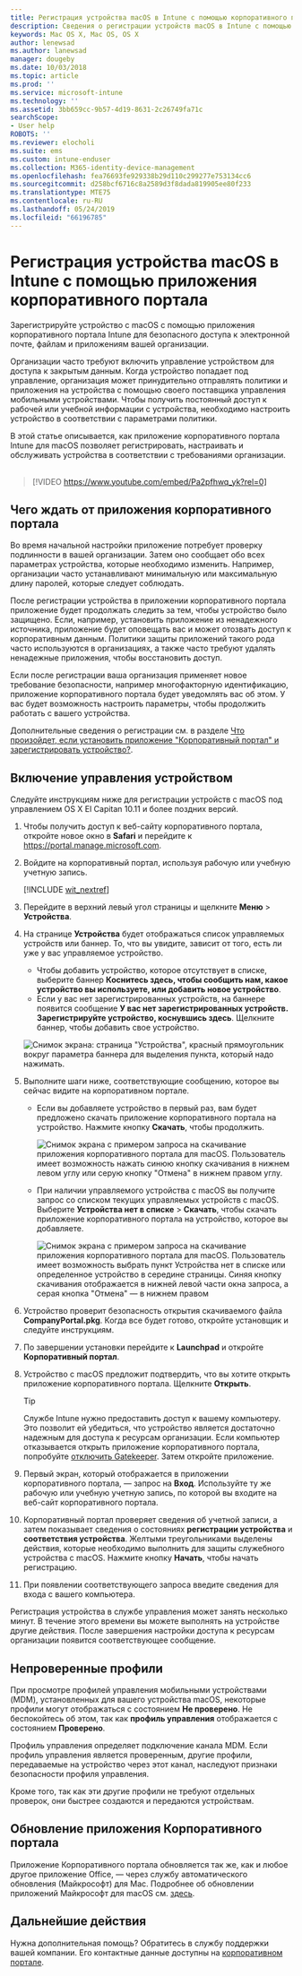 ```yaml
---
title: Регистрация устройства macOS в Intune с помощью корпоративного портала | Microsoft Docs
description: Сведения о регистрации устройств macOS в Intune с помощью приложения корпоративного портала.
keywords: Mac OS X, Mac OS, OS X
author: lenewsad
ms.author: lanewsad
manager: dougeby
ms.date: 10/03/2018
ms.topic: article
ms.prod: ''
ms.service: microsoft-intune
ms.technology: ''
ms.assetid: 3bb659cc-9b57-4d19-8631-2c26749fa71c
searchScope:
- User help
ROBOTS: ''
ms.reviewer: elocholi
ms.suite: ems
ms.custom: intune-enduser
ms.collection: M365-identity-device-management
ms.openlocfilehash: fea76693fe929338b29d110c299277e753134cc6
ms.sourcegitcommit: d258bcf6716c8a2589d3f8dada819905ee80f233
ms.translationtype: MTE75
ms.contentlocale: ru-RU
ms.lasthandoff: 05/24/2019
ms.locfileid: "66196785"
---
```

# <a name="enroll-your-macos-device-in-intune-with-the-company-portal-app"></a>Регистрация устройства macOS в Intune с помощью приложения корпоративного портала

Зарегистрируйте устройство с macOS с помощью приложения корпоративного портала Intune для безопасного доступа к электронной почте, файлам и приложениям вашей организации.

Организации часто требуют включить управление устройством для доступа к закрытым данным. Когда устройство попадает под управление, организация может принудительно отправлять политики и приложения на устройства с помощью своего поставщика управления мобильными устройствами. Чтобы получить постоянный доступ к рабочей или учебной информации с устройства, необходимо настроить устройство в соответствии с параметрами политики.  

В этой статье описывается, как приложение корпоративного портала Intune для macOS позволяет регистрировать, настраивать и обслуживать устройства в соответствии с требованиями организации.  
</br>
> [!VIDEO https://www.youtube.com/embed/Pa2pfhwq_yk?rel=0]

## <a name="what-to-expect-from-the-company-portal-app"></a>Чего ждать от приложения корпоративного портала

Во время начальной настройки приложение потребует проверку подлинности в вашей организации. Затем оно сообщает обо всех параметрах устройства, которые необходимо изменить. Например, организации часто устанавливают минимальную или максимальную длину паролей, которые следует соблюдать.    

После регистрации устройства в приложении корпоративного портала приложение будет продолжать следить за тем, чтобы устройство было защищено. Если, например, установить приложение из ненадежного источника, приложение будет оповещать вас и может отозвать доступ к корпоративным данным. Политики защиты приложений такого рода часто используются в организациях, а также часто требуют удалять ненадежные приложения, чтобы восстановить доступ.

Если после регистрации ваша организация применяет новое требование безопасности, например многофакторную идентификацию, приложение корпоративного портала будет уведомлять вас об этом. У вас будет возможность настроить параметры, чтобы продолжить работать с вашего устройства.  

Дополнительные сведения о регистрации см. в разделе [Что произойдет, если установить приложение "Корпоративный портал" и зарегистрировать устройство?](what-happens-if-you-install-the-Company-Portal-app-and-enroll-your-device-in-intune-macos.md).  

## <a name="get-your-device-managed"></a>Включение управления устройством  
Следуйте инструкциям ниже для регистрации устройств с macOS под управлением OS X El Capitan 10.11 и более поздних версий.   


1. Чтобы получить доступ к веб-сайту корпоративного портала, откройте новое окно в __Safari__ и перейдите к https://portal.manage.microsoft.com.  

2. Войдите на корпоративный портал, используя рабочую или учебную учетную запись.

   [!INCLUDE [wit_nextref](includes/end-user-password-guidance.md)]


3. Перейдите в верхний левый угол страницы и щелкните **Меню** > **Устройства**.  

4. На странице __Устройства__ будет отображаться список управляемых устройств или баннер. То, что вы увидите, зависит от того, есть ли уже у вас управляемое устройство. 
    * Чтобы добавить устройство, которое отсутствует в списке, выберите баннер **Коснитесь здесь, чтобы сообщить нам, какое устройство вы используете, или добавить новое устройство**.
    * Если у вас нет зарегистрированных устройств, на баннере появится сообщение **У вас нет зарегистрированных устройств. Зарегистрируйте устройство, коснувшись здесь**. Щелкните баннер, чтобы добавить свое устройство.  

     ![Снимок экрана: страница "Устройства", красный прямоугольник вокруг параметра баннера для выделения пункта, который надо нажимать.](./media/CP-enroll-MACOS-1808.png)  
5.  Выполните шаги ниже, соответствующие сообщению, которое вы сейчас видите на корпоративном портале.  
    * Если вы добавляете устройство в первый раз, вам будет предложено скачать приложение корпоративного портала на устройство. Нажмите кнопку **Скачать**, чтобы продолжить.  

         ![Снимок экрана с примером запроса на скачивание приложения корпоративного портала для macOS. Пользователь имеет возможность нажать синюю кнопку скачивания в нижнем левом углу или серую кнопку "Отмена" в нижнем правом углу.](./media/CP-enroll-download-macOS-1808.png)  

    * При наличии управляемого устройства с macOS вы получите запрос со списком текущих управляемых устройств с macOS. Выберите **Устройства нет в списке** > **Скачать**, чтобы скачать приложение корпоративного портала на устройство, которое вы добавляете.  

         ![Снимок экрана с примером запроса на скачивание приложения корпоративного портала для macOS. Пользователь имеет возможность выбрать пункт *Устройства нет в списке* или определенное устройство в середине страницы. Синяя кнопку скачивания отображается в нижней левой части окна запроса, а серая кнопка "Отмена" — в нижнем правом](./media/cp-mac-os-device-isnt-here-1808.png)  

6. Устройство проверит безопасность открытия скачиваемого файла **CompanyPortal.pkg**. Когда все будет готово, откройте установщик и следуйте инструкциям.  

7. По завершении установки перейдите к **Launchpad** и откройте **Корпоративный портал**.  

8. Устройство с macOS предложит подтвердить, что вы хотите открыть приложение корпоративного портала. Щелкните **Открыть**.  

   > [!TIP]
   > Службе Intune нужно предоставить доступ к вашему компьютеру. Это позволит ей убедиться, что устройство является достаточно надежным для доступа к ресурсам организации. Если компьютер отказывается открыть приложение корпоративного портала, попробуйте [отключить Gatekeeper](https://support.apple.com/HT202491). Затем откройте приложение.

9. Первый экран, который отображается в приложении корпоративного портала, — запрос на **Вход**. Используйте ту же рабочую или учебную учетную запись, по которой вы входите на веб-сайт корпоративного портала.

10. Корпоративный портал проверяет сведения об учетной записи, а затем показывает сведения о состояниях **регистрации устройства** и **соответствия устройства**. Желтыми треугольниками выделены действия, которые необходимо выполнить для защиты служебного устройства с macOS. Нажмите кнопку **Начать**, чтобы начать регистрацию. 

11. При появлении соответствующего запроса введите сведения для входа с вашего компьютера.  

Регистрация устройства в службе управления может занять несколько минут. В течение этого времени вы можете выполнять на устройстве другие действия. После завершения настройки доступа к ресурсам организации появится соответствующее сообщение.  

## <a name="unverified-profiles"></a>Непроверенные профили
При просмотре профилей управления мобильными устройствами (MDM), установленных для вашего устройства macOS, некоторые профили могут отображаться с состоянием **Не проверено**. Не беспокойтесь об этом, так как **профиль управления** отображается с состоянием **Проверено**.  

Профиль управления определяет подключение канала MDM. Если профиль управления является проверенным, другие профили, передаваемые на устройство через этот канал, наследуют признаки безопасности профиля управления.

Кроме того, так как эти другие профили не требуют отдельных проверок, они быстрее создаются и передаются устройствам. 

## <a name="updating-the-company-portal-app"></a>Обновление приложения Корпоративного портала

Приложение Корпоративного портала обновляется так же, как и любое другое приложение Office, — через службу автоматического обновления (Майкрософт) для Mac. Подробнее об обновлении приложений Майкрософт для macOS см. [здесь](https://support.office.com/article/Check-for-Office-for-Mac-updates-automatically-bfd1e497-c24d-4754-92ab-910a4074d7c1).  

## <a name="next-steps"></a>Дальнейшие действия  
Нужна дополнительная помощь? Обратитесь в службу поддержки вашей компании. Его контактные данные доступны на [корпоративном портале](https://go.microsoft.com/fwlink/?linkid=2010980).  


